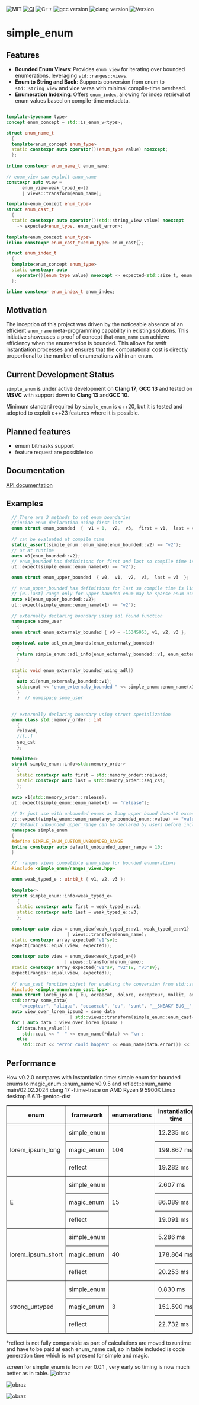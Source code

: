 ![MIT](https://img.shields.io/badge/license-MIT-blue.svg) [![CI](https://github.com/arturbac/simple_enum/actions/workflows/ci.yml/badge.svg)](https://github.com/arturbac/simple_enum/actions/workflows/ci.yml)
![C++](https://img.shields.io/badge/C%2B%2B-20%20%7C%2023-blue.svg) ![gcc version](https://img.shields.io/badge/gcc-%3E%3D10-green.svg) ![clang version](https://img.shields.io/badge/clang-%3E%3D13-blue.svg)
![Version](https://img.shields.io/badge/Version-_VERSION_-blue.svg)

# simple_enum

## Features

- **Bounded Enum Views**: Provides `enum_view` for iterating over bounded enumerations, leveraging `std::ranges::views`.
- **Enum to String and Back**: Supports conversion from enum to `std::string_view` and vice versa with minimal compile-time overhead.
- **Enumeration Indexing**: Offers `enum_index`, allowing for index retrieval of enum values based on compile-time metadata.

```cpp

template<typename type>
concept enum_concept = std::is_enum_v<type>;

struct enum_name_t
  {
  template<enum_concept enum_type>
  static constexpr auto operator()(enum_type value) noexcept;
  };
  
inline constexpr enum_name_t enum_name;

// enum_view can exploit enum_name
constexpr auto view = 
      enum_view<weak_typed_e>{} 
      | views::transform(enum_name);

template<enum_concept enum_type>
struct enum_cast_t
  {
  static constexpr auto operator()(std::string_view value) noexcept
    -> expected<enum_type, enum_cast_error>;
    
template<enum_concept enum_type>
inline constexpr enum_cast_t<enum_type> enum_cast{};

struct enum_index_t
  {
  template<enum_concept enum_type>
  static constexpr auto
    operator()(enum_type value) noexcept -> expected<std::size_t, enum_index_error>;
  };

inline constexpr enum_index_t enum_index;
```
## Motivation

The inception of this project was driven by the noticeable absence of an efficient `enum_name` meta-programming capability in existing solutions. This initiative showcases a proof of concept that `enum_name` can achieve efficiency when the enumeration is bounded. This allows for swift instantiation processes and ensures that the computational cost is directly proportional to the number of enumerations within an enum.

## Current Development Status

`simple_enum` is under active development on **Clang 17**, **GCC 13** and tested on **MSVC** with support down to **Clang 13** and**GCC 10**.

Minimum standard required by `simple_enum` is c++20, but it is tested and adopted to exploit c++23 features where it is possible.

## Planned features

- emum bitmasks support
- feature request are possible too
  
## Documentation

[API documentation](docs/ap.md)

## Examples
 
```cpp
  // There are 3 methods to set enum boundaries
  //inside enum declaration using first last
  enum struct enum_bounded  {  v1 = 1,  v2,  v3,  first = v1,  last = v3  };
  
  // can be evaluated at compile time
  static_assert(simple_enum::enum_name(enum_bounded::v2) == "v2");
  // or at runtime
  auto x0{enum_bounded::v2};
  // enum_bounded has definitions for first and last so compile time is limited to processing meta info for declared
  ut::expect(simple_enum::enum_name(x0) == "v2");

  enum struct enum_upper_bounded  { v0,  v1,  v2,  v3,  last = v3  };

  // enum_upper_bounded has definitions for last so compile time is limited to processing meta info for range
  // [0..last] range only for upper bounded enum may be sparse enum used with not present first elements including 0
  auto x1{enum_upper_bounded::v2};
  ut::expect(simple_enum::enum_name(x1) == "v2");
  
  // externally declaring boundary using adl found function
  namespace some_user
    {
  enum struct enum_externaly_bounded { v0 = -15345953, v1, v2, v3 };

  consteval auto adl_enum_bounds(enum_externaly_bounded)
    {
    return simple_enum::adl_info{enum_externaly_bounded::v1, enum_externaly_bounded::v3};
    }

  static void enum_externaly_bounded_using_adl()
    {
    auto x1{enum_externaly_bounded::v1};
    std::cout << "enum_externaly_bounded " << simple_enum::enum_name(x1) << "\n";
    }
    }  // namespace some_user
    
    
  // externally declaring boundary using struct specialization
  enum class std::memory_order : int
    {
    relaxed,
    //[..]
    seq_cst
    };
    
  template<>
  struct simple_enum::info<std::memory_order>
    {
    static constexpr auto first = std::memory_order::relaxed;
    static constexpr auto last = std::memory_order::seq_cst;
    };
    
  auto x1{std::memory_order::release};
  ut::expect(simple_enum::enum_name(x1) == "release");
  
  // Or just use with unbounded enums as long upper bound doesn't exceeds default_unbounded_upper_range
  ut::expect(simple_enum::enum_name(any_unbounded_enum::value) == "value");
  // default_unbounded_upper_range can be declared by users before inclusion of simple_enum.hpp
  namespace simple_enum
  {
  #define SIMPLE_ENUM_CUSTOM_UNBOUNDED_RANGE
  inline constexpr auto default_unbounded_upper_range = 10;
  }

  //  ranges views compatible enum_view for bounded enumerations
  #include <simple_enum/ranges_views.hpp>

  enum weak_typed_e : uint8_t { v1, v2, v3 };
  
  template<>
  struct simple_enum::info<weak_typed_e>
    {
    static constexpr auto first = weak_typed_e::v1;
    static constexpr auto last = weak_typed_e::v3;
    };
    
  constexpr auto view = enum_view{weak_typed_e::v1, weak_typed_e::v1} 
                       | views::transform(enum_name);
  static constexpr array expected{"v1"sv};
  expect(ranges::equal(view, expected));
    
  constexpr auto view = enum_view<weak_typed_e>{}
                      | views::transform(enum_name);
  static constexpr array expected{"v1"sv, "v2"sv, "v3"sv};
  expect(ranges::equal(view, expected));
  
  // enum_cast function object for enabling the conversion from std::string_view back to the corresponding enumeration type
  #include <simple_enum/enum_cast.hpp>
  enum struct lorem_ipsum { eu, occaecat, dolore, excepteur, mollit, adipiscing, sunt, ut, aliqua, in_case_of_error };
  std::array some_data{
     "excepteur", "aliqua", "occaecat", "eu", "sunt", "__SNEAKY BUG__", "adipiscing", "ut", "mollit", "dolore"};
  auto view_over_lorem_ipsum2 = some_data 
                        | std::views::transform(simple_enum::enum_cast<lorem_ipsum>);
  for ( auto data : view_over_lorem_ipsum2 )
    if(data.has_value())
      std::cout << "  " << enum_name(*data) << '\n';
    else
      std::cout << "error could happen" << enum_name(data.error()) << '\n';
```
## Performance 
How v0.2.0 compares with Instantiation time:
simple enum for bounded enums to magic_enum::enum_name v0.9.5 and reflect::enum_name main/02.02.2024
clang 17 -ftime-trace on AMD Ryzen 9 5900X Linux desktop 6.6.11-gentoo-dist

<table border="1">
  <tr>
    <th>enum</th>
    <th>framework</th>
    <th>enumerations</th>
    <th>instantiation time</th>
    <th>*code gen</th>
    <th>total time</th>
  </tr>
  <tr>
    <td rowspan="3">lorem_ipsum_long</td>
    <td>simple_enum</td>
    <td rowspan="3">104</td>
    <td>12.235 ms</td>
    <td></td>
    <td>12.235 ms</td>
  </tr>
  <tr>
    <td>magic_enum</td>
    <td>199.867 ms</td>
    <td></td>
    <td>199.867 ms</td>
  </tr>
  <tr>
    <td>reflect</td>
    <td>19.282 ms</td>
    <td>36.470 ms</td>
    <td>55.752 ms</td>
  </tr>
  <tr>
    <td rowspan="3">E</td>
    <td>simple_enum</td>
    <td rowspan="3">15</td>
    <td>2.607 ms</td>
    <td></td>
    <td>2.607 ms</td>
  </tr>
  <tr>
    <td>magic_enum</td>
    <td>86.089 ms</td>
    <td></td>
    <td>86.089 ms</td>
  </tr>
  <tr>
    <td>reflect</td>
    <td>19.091 ms</td>
    <td>27.475 ms</td>
    <td>46.566 ms</td>
  </tr>
  <tr>
    <td rowspan="3">lorem_ipsum_short</td>
    <td>simple_enum</td>
    <td rowspan="3">40</td>
    <td>5.286 ms</td>
    <td></td>
    <td>5.286 ms</td>
  </tr>
  <tr>
    <td>magic_enum</td>
    <td>178.864 ms</td>
    <td></td>
    <td>178.864 ms</td>
  </tr>
  <tr>
    <td>reflect</td>
    <td>20.253 ms</td>
    <td>41.024 ms</td>
    <td>61.277 ms</td>
  </tr>
  <tr>
    <td rowspan="3">strong_untyped</td>
    <td>simple_enum</td>
    <td rowspan="3">3</td>
    <td>0.830 ms</td>
    <td></td>
    <td>0.830 ms</td>
  </tr>
  <tr>
    <td>magic_enum</td>
    <td>151.590 ms</td>
    <td></td>
    <td>151.590 ms</td>
  </tr>
  <tr>
    <td>reflect</td>
    <td>22.732 ms</td>
    <td>46.484 ms</td>
    <td>69.216 ms</td>
  </tr>
</table>





*reflect is not fully comparable as part of calculations are moved to runtime and have to be paid at each enum_name call, so in table included is code generation time which is not present for simple and magic.

screen for simple_enum is from ver 0.0.1 , very early so timing is now much better as in table.
![obraz](https://github.com/arturbac/simple_enum/assets/14975842/b2675b3a-491f-49e5-a507-5693d729e06b)

![obraz](https://github.com/arturbac/simple_enum/assets/14975842/e83a0508-9c31-48e2-b841-90e2233d5a5c)

![obraz](https://github.com/arturbac/simple_enum/assets/14975842/db7cb51b-6ba9-45aa-b5a4-fae5049c30df)



 
